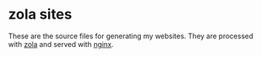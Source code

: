 # zola sites

These are the source files for generating my websites. They are processed with [zola](https://www.getzola.org/) and served with [nginx](https://hg.nginx.org/nginx/).

